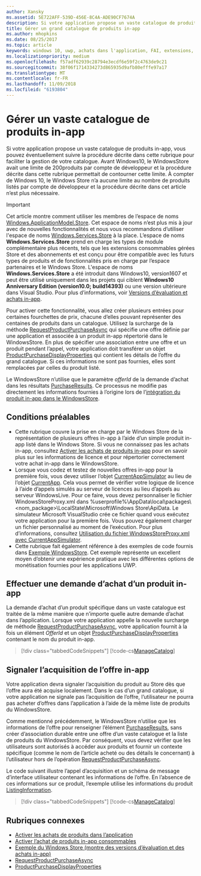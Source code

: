 ```yaml
---
author: Xansky
ms.assetid: 5E722AFF-539D-456E-8C4A-ADE90CF7674A
description: Si votre application propose un vaste catalogue de produits intégrés à l’application, vous pouvez éventuellement suivre la procédure décrite dans cette rubrique pour faciliter la gestion de votre catalogue.
title: Gérer un grand catalogue de produits in-app
ms.author: mhopkins
ms.date: 08/25/2017
ms.topic: article
keywords: windows 10, uwp, achats dans l'application, FAI, extensions, catalogue, Windows.ApplicationModel.Store
ms.localizationpriority: medium
ms.openlocfilehash: f57adf62939c28794e3ecdf6e59f2c4763de9c21
ms.sourcegitcommit: 38f06f1714334273d865935d9afb80efffe97a17
ms.translationtype: MT
ms.contentlocale: fr-FR
ms.lasthandoff: 11/09/2018
ms.locfileid: "6193804"
---
```

# <a name="manage-a-large-catalog-of-in-app-products"></a>Gérer un vaste catalogue de produits in-app

Si votre application propose un vaste catalogue de produits in-app, vous pouvez éventuellement suivre la procédure décrite dans cette rubrique pour faciliter la gestion de votre catalogue. Avant Windows10, le WindowsStore avait une limite de 200produits par compte de développeur et la procédure décrite dans cette rubrique permettait de contourner cette limite. À compter de Windows 10, le Windows Store n’a aucune limite au nombre de produits listés par compte de développeur et la procédure décrite dans cet article n’est plus nécessaire.

> [!IMPORTANT]
> Cet article montre comment utiliser les membres de l’espace de noms [Windows.ApplicationModel.Store](https://msdn.microsoft.com/library/windows/apps/windows.applicationmodel.store.aspx). Cet espace de noms n’est plus mis à jour avec de nouvelles fonctionnalités et nous vous recommandons d’utiliser l'espace de noms [Windows.Services.Store](https://msdn.microsoft.com/library/windows/apps/windows.services.store.aspx) à la place. L’espace de noms **Windows.Services.Store** prend en charge les types de module complémentaire plus récents, tels que les extensions consommables gérées Store et des abonnements et est conçu pour être compatible avec les futurs types de produits et de fonctionnalités pris en charge par l’espace partenaires et le Windows Store. L'espace de noms **Windows.Services.Store** a été introduit dans Windows10, version1607 et peut être utilisé uniquement dans les projets qui ciblent **Windows10 Anniversary Edition (version10.0; build14393)** ou une version ultérieure dans Visual Studio. Pour plus d’informations, voir [Versions d’évaluation et achats in-app](in-app-purchases-and-trials.md).

Pour activer cette fonctionnalité, vous allez créer plusieurs entrées pour certaines fourchettes de prix, chacune d’elles pouvant représenter des centaines de produits dans un catalogue. Utilisez la surcharge de la méthode [RequestProductPurchaseAsync](https://docs.microsoft.com/uwp/api/windows.applicationmodel.store.currentapp.requestproductpurchaseasync) qui spécifie une offre définie par une application et associée à un produit in-app répertorié dans le WindowsStore. En plus de spécifier une association entre une offre et un produit pendant l’appel, votre application doit transférer un objet [ProductPurchaseDisplayProperties](https://msdn.microsoft.com/library/windows/apps/dn263384) qui contient les détails de l’offre du grand catalogue. Si ces informations ne sont pas fournies, elles sont remplacées par celles du produit listé.

Le WindowsStore n’utilise que le paramètre *offerId* de la demande d’achat dans les résultats [PurchaseResults](https://msdn.microsoft.com/library/windows/apps/dn263392). Ce processus ne modifie pas directement les informations fournies à l’origine lors de l’[intégration du produit in-app dans le WindowsStore](../publish/add-on-submissions.md).

## <a name="prerequisites"></a>Conditions préalables

-   Cette rubrique couvre la prise en charge par le Windows Store de la représentation de plusieurs offres in-app à l’aide d’un simple produit in-app listé dans le Windows Store. Si vous ne connaissez pas les achats in-app, consultez [Activer les achats de produits in-app](enable-in-app-product-purchases.md) pour en savoir plus sur les informations de licence et pour répertorier correctement votre achat in-app dans le WindowsStore.
-   Lorsque vous codez et testez de nouvelles offres in-app pour la première fois, vous devez utiliser l’objet [CurrentAppSimulator](https://msdn.microsoft.com/library/windows/apps/hh779766) au lieu de l’objet [CurrentApp](https://msdn.microsoft.com/library/windows/apps/hh779765). Cela vous permet de vérifier votre logique de licence à l’aide d’appels simulés au serveur de licences au lieu d’appels au serveur WindowsLive. Pour ce faire, vous devez personnaliser le fichier WindowsStoreProxy.xml dans %userprofile%\\AppData\\local\\packages\\&lt;nom_package&gt;\\LocalState\\Microsoft\\Windows Store\\ApiData. Le simulateur Microsoft VisualStudio crée ce fichier quand vous exécutez votre application pour la première fois. Vous pouvez également charger un fichier personnalisé au moment de l’exécution. Pour plus d’informations, consultez [Utilisation du fichier WindowsStoreProxy.xml avec CurrentAppSimulator](in-app-purchases-and-trials-using-the-windows-applicationmodel-store-namespace.md#proxy).
-   Cette rubrique fait également référence à des exemples de code fournis dans [Exemple WindowsStore](https://github.com/Microsoft/Windows-universal-samples/tree/win10-1507/Samples/Store). Cet exemple représente un excellent moyen d’obtenir une expérience pratique avec les différentes options de monétisation fournies pour les applications UWP.

## <a name="make-the-purchase-request-for-the-in-app-product"></a>Effectuer une demande d’achat d’un produit in-app

La demande d’achat d’un produit spécifique dans un vaste catalogue est traitée de la même manière que n’importe quelle autre demande d’achat dans l’application. Lorsque votre application appelle la nouvelle surcharge de méthode [RequestProductPurchaseAsync](https://docs.microsoft.com/uwp/api/windows.applicationmodel.store.currentapp.requestproductpurchaseasync), votre application fournit à la fois un élément *OfferId* et un objet [ProductPurchaseDisplayProperties](https://msdn.microsoft.com/library/windows/apps/dn263390) contenant le nom du produit in-app.

> [!div class="tabbedCodeSnippets"]
[!code-cs[ManageCatalog](./code/InAppPurchasesAndLicenses/cs/ManageCatalog.cs#MakePurchaseRequest)]

## <a name="report-fulfillment-of-the-in-app-offer"></a>Signaler l’acquisition de l’offre in-app

Votre application devra signaler l’acquisition du produit au Store dès que l’offre aura été acquise localement. Dans le cas d’un grand catalogue, si votre application ne signale pas l’acquisition de l’offre, l’utilisateur ne pourra pas acheter d’offres dans l’application à l’aide de la même liste de produits du WindowsStore.

Comme mentionné précédemment, le WindowsStore n’utilise que les informations de l’offre pour renseigner l’élément [PurchaseResults](https://msdn.microsoft.com/library/windows/apps/dn263392), sans créer d’association durable entre une offre d’un vaste catalogue et la liste de produits du WindowsStore. Par conséquent, vous devez vérifier que les utilisateurs sont autorisés à accéder aux produits et fournir un contexte spécifique (comme le nom de l’article acheté ou des détails le concernant) à l’utilisateur hors de l’opération [RequestProductPurchaseAsync](https://docs.microsoft.com/uwp/api/windows.applicationmodel.store.currentapp.requestproductpurchaseasync).

Le code suivant illustre l’appel d’acquisition et un schéma de message d’interface utilisateur contenant les informations de l’offre. En l’absence de ces informations sur ce produit, l’exemple utilise les informations du produit [ListingInformation](https://msdn.microsoft.com/library/windows/apps/br225163).

> [!div class="tabbedCodeSnippets"]
[!code-cs[ManageCatalog](./code/InAppPurchasesAndLicenses/cs/ManageCatalog.cs#ReportFulfillment)]

## <a name="related-topics"></a>Rubriques connexes

* [Activer les achats de produits dans l’application](enable-in-app-product-purchases.md)
* [Activer l’achat de produits in-app consommables](enable-consumable-in-app-product-purchases.md)
* [Exemple du Windows Store (montre des versions d’évaluation et des achats in-app)](https://github.com/Microsoft/Windows-universal-samples/tree/win10-1507/Samples/Store)
* [RequestProductPurchaseAsync](https://msdn.microsoft.com/library/windows/apps/dn263382)
* [ProductPurchaseDisplayProperties](https://msdn.microsoft.com/library/windows/apps/dn263384)
